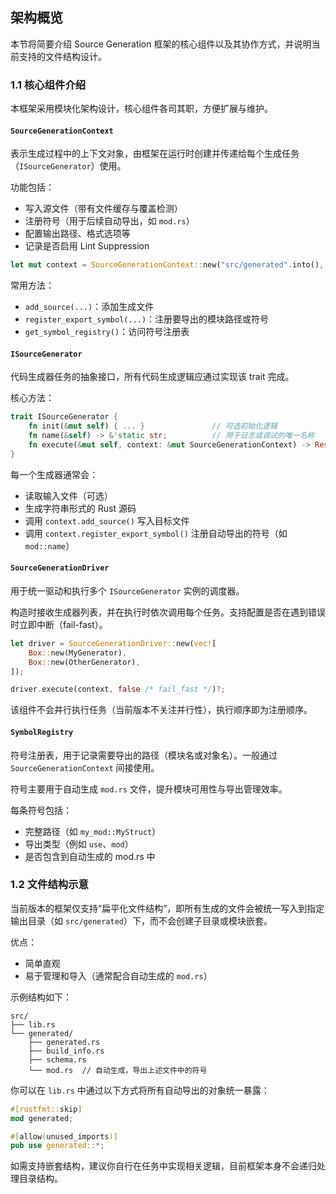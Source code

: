 ## 架构概览

本节将简要介绍 Source Generation 框架的核心组件以及其协作方式，并说明当前支持的文件结构设计。

### 1.1 核心组件介绍

本框架采用模块化架构设计，核心组件各司其职，方便扩展与维护。

#### `SourceGenerationContext`

表示生成过程中的上下文对象，由框架在运行时创建并传递给每个生成任务（`ISourceGenerator`）使用。

功能包括：

- 写入源文件（带有文件缓存与覆盖检测）
- 注册符号（用于后续自动导出，如 `mod.rs`）
- 配置输出路径、格式选项等
- 记录是否启用 Lint Suppression

```rust
let mut context = SourceGenerationContext::new("src/generated".into(), true);
```

常用方法：

- `add_source(...)`：添加生成文件
- `register_export_symbol(...)`：注册要导出的模块路径或符号
- `get_symbol_registry()`：访问符号注册表

#### `ISourceGenerator`

代码生成器任务的抽象接口，所有代码生成逻辑应通过实现该 trait 完成。

核心方法：

```rust
trait ISourceGenerator {
    fn init(&mut self) { ... }               // 可选初始化逻辑
    fn name(&self) -> &'static str;          // 用于日志或调试的唯一名称
    fn execute(&mut self, context: &mut SourceGenerationContext) -> Result<(), SourceGenerationError>;
}
```

每一个生成器通常会：

- 读取输入文件（可选）
- 生成字符串形式的 Rust 源码
- 调用 `context.add_source()` 写入目标文件
- 调用 `context.register_export_symbol()` 注册自动导出的符号（如 `mod::name`）

#### `SourceGenerationDriver`

用于统一驱动和执行多个 `ISourceGenerator` 实例的调度器。

构造时接收生成器列表，并在执行时依次调用每个任务。支持配置是否在遇到错误时立即中断（fail-fast）。

```rust
let driver = SourceGenerationDriver::new(vec![
    Box::new(MyGenerator),
    Box::new(OtherGenerator),
]);

driver.execute(context, false /* fail_fast */)?;
```

该组件不会并行执行任务（当前版本不关注并行性），执行顺序即为注册顺序。

#### `SymbolRegistry`

符号注册表，用于记录需要导出的路径（模块名或对象名）。一般通过 `SourceGenerationContext` 间接使用。

符号主要用于自动生成 `mod.rs` 文件，提升模块可用性与导出管理效率。

每条符号包括：

- 完整路径（如 `my_mod::MyStruct`）
- 导出类型（例如 `use`、`mod`）
- 是否包含到自动生成的 mod.rs 中

### 1.2 文件结构示意

当前版本的框架仅支持“扁平化文件结构”，即所有生成的文件会被统一写入到指定输出目录（如 `src/generated`）下，而不会创建子目录或模块嵌套。

优点：

- 简单直观
- 易于管理和导入（通常配合自动生成的 `mod.rs`）

示例结构如下：

```
src/
├── lib.rs
└── generated/
    ├── generated.rs
    ├── build_info.rs
    ├── schema.rs
    └── mod.rs  // 自动生成，导出上述文件中的符号
```

你可以在 `lib.rs` 中通过以下方式将所有自动导出的对象统一暴露：

```rust
#[rustfmt::skip]
mod generated;

#[allow(unused_imports)]
pub use generated::*;
```

如需支持嵌套结构，建议你自行在任务中实现相关逻辑，目前框架本身不会递归处理目录结构。
